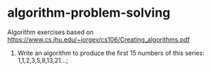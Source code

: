 # algorithm-problem-solving

Algorithm exercises based on <https://www.cs.jhu.edu/~jorgev/cs106/Creating_algorithms.pdf>

1. Write an algorithm to produce the first 15 numbers of this series: 1,1,2,3,5,8,13,21...;
